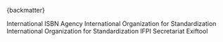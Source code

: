 
{backmatter}

<reference anchor="GS1" target="https://www.gs1.org/standards/barcodes-epcrfid-id-keys/gs1-general-specifications">
  <front>
    <title>GS1 General Specifications</title>
    <author/>
     <date month="January" year="2020" />
  </front>
  <seriesInfo name="GS1" value="20.0" />
</reference>

<reference anchor="IANADomains" target="https://www.iana.org/domains/root/db">
  <front>
    <title>IANA Root Zone Database</title>
    <author/>
  </front>
</reference>

<reference anchor="ID3v2" target="https://id3.org/id3v2.3.0">
  <front>
    <title>ID3 tag version 2.3.0</title>
     <author fullname='Martin Nilsson'><organization/></author>
     <author fullname='Dirk Mahoney' role='editor'><organization/></author>
     <author fullname='Johan Sundstrom' role='editor'><organization/></author>
     <date day="3" month="February" year="1999" />
  </front>
</reference>

<reference anchor="ISBN" target="https://www.isbn-international.org/content/isbn-users-manual">
  <front>
    <title>ISBN Users' Manual</title>
    <author>
      <organization>International ISBN Agency</organization>
    </author>
    <date month="December" year="2017"/>
  </front>
</reference>

<reference anchor="ISO3166-1" target="https://www.iso.org/standard/72482.html">
  <front>
    <title>Codes for the representation of names of countries and their subdivisions -- Part 1: Country code</title>
    <author>
      <organization>International Organization for Standardization</organization>
    </author>
    <date month="August" year="2020"/>
  </front>
  <seriesInfo name="ISO" value="3166-1:2020" />
</reference>

<reference anchor="ISO4217" target="https://www.iso.org/iso-4217-currency-codes.html">
  <front>
    <title>ISO 4217 Currency codes</title>
    <author>
      <organization>International Organization for Standardization</organization>
    </author>
    <date month="August" year="2015"/>
  </front>
  <seriesInfo name="ISO" value="4217:2015" />
</reference>

<reference anchor="ISRC" target="https://www.ifpi.org/wp-content/uploads/2020/08/ISRC_Handbook.pdf">
  <front>
    <title>International Standard Recording Code (ISRC) Handbook</title>
    <author>
      <organization>IFPI Secretariat</organization>
    </author>
    <date year="2009"/>
  </front>
  <seriesInfo name="IFPI" value="3rd Edition" />
</reference>

<reference anchor="ReplayGain" target="http://wiki.hydrogenaud.io/index.php?title=Replay_Gain_specification">
  <front>
    <title>ReplayGain 1.0 specification</title>
     <author fullname='David Robinson'><organization/></author>
     <date day="10" month="July" year="2001" />
  </front>
</reference>

<reference anchor="RIFF.tags" target="https://exiftool.org/TagNames/RIFF.html">
  <front>
    <title>RIFF Tags</title>
    <author>
      <organization>Exiftool</organization>
    </author>
  </front>
</reference>
